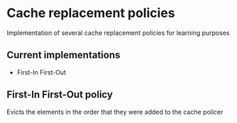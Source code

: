 # Cache replacement policies

Implementation of several cache replacement policies for learning purposes

## Current implementations

- First-In First-Out

## First-In First-Out policy

Evicts the elements in the order that they were added to the cache policer
